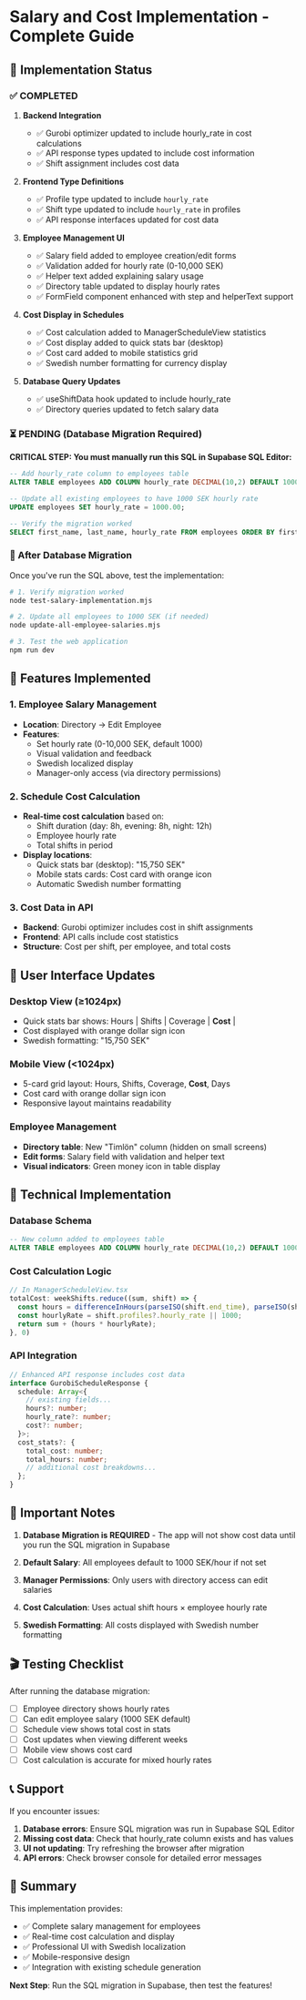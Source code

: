# Salary and Cost Implementation - Complete Guide

## 🎯 Implementation Status

### ✅ COMPLETED
1. **Backend Integration**
   - ✅ Gurobi optimizer updated to include hourly_rate in cost calculations
   - ✅ API response types updated to include cost information
   - ✅ Shift assignment includes cost data

2. **Frontend Type Definitions**
   - ✅ Profile type updated to include `hourly_rate`
   - ✅ Shift type updated to include `hourly_rate` in profiles
   - ✅ API response interfaces updated for cost data

3. **Employee Management UI**
   - ✅ Salary field added to employee creation/edit forms
   - ✅ Validation added for hourly rate (0-10,000 SEK)
   - ✅ Helper text added explaining salary usage
   - ✅ Directory table updated to display hourly rates
   - ✅ FormField component enhanced with step and helperText support

4. **Cost Display in Schedules**
   - ✅ Cost calculation added to ManagerScheduleView statistics
   - ✅ Cost display added to quick stats bar (desktop)
   - ✅ Cost card added to mobile statistics grid
   - ✅ Swedish number formatting for currency display

5. **Database Query Updates**
   - ✅ useShiftData hook updated to include hourly_rate
   - ✅ Directory queries updated to fetch salary data

### ⏳ PENDING (Database Migration Required)

**CRITICAL STEP: You must manually run this SQL in Supabase SQL Editor:**

```sql
-- Add hourly_rate column to employees table
ALTER TABLE employees ADD COLUMN hourly_rate DECIMAL(10,2) DEFAULT 1000.00;

-- Update all existing employees to have 1000 SEK hourly rate
UPDATE employees SET hourly_rate = 1000.00;

-- Verify the migration worked
SELECT first_name, last_name, hourly_rate FROM employees ORDER BY first_name;
```

### 🧪 After Database Migration

Once you've run the SQL above, test the implementation:

```bash
# 1. Verify migration worked
node test-salary-implementation.mjs

# 2. Update all employees to 1000 SEK (if needed)
node update-all-employee-salaries.mjs

# 3. Test the web application
npm run dev
```

## 🌟 Features Implemented

### 1. Employee Salary Management
- **Location**: Directory → Edit Employee
- **Features**:
  - Set hourly rate (0-10,000 SEK, default 1000)
  - Visual validation and feedback
  - Swedish localized display
  - Manager-only access (via directory permissions)

### 2. Schedule Cost Calculation
- **Real-time cost calculation** based on:
  - Shift duration (day: 8h, evening: 8h, night: 12h)
  - Employee hourly rate
  - Total shifts in period
- **Display locations**:
  - Quick stats bar (desktop): "15,750 SEK"
  - Mobile stats cards: Cost card with orange icon
  - Automatic Swedish number formatting

### 3. Cost Data in API
- **Backend**: Gurobi optimizer includes cost in shift assignments
- **Frontend**: API calls include cost statistics
- **Structure**: Cost per shift, per employee, and total costs

## 📱 User Interface Updates

### Desktop View (≥1024px)
- Quick stats bar shows: Hours | Shifts | Coverage | **Cost** | 
- Cost displayed with orange dollar sign icon
- Swedish formatting: "15,750 SEK"

### Mobile View (<1024px)
- 5-card grid layout: Hours, Shifts, Coverage, **Cost**, Days
- Cost card with orange dollar sign icon
- Responsive layout maintains readability

### Employee Management
- **Directory table**: New "Timlön" column (hidden on small screens)
- **Edit forms**: Salary field with validation and helper text
- **Visual indicators**: Green money icon in table display

## 🔧 Technical Implementation

### Database Schema
```sql
-- New column added to employees table
ALTER TABLE employees ADD COLUMN hourly_rate DECIMAL(10,2) DEFAULT 1000.00;
```

### Cost Calculation Logic
```typescript
// In ManagerScheduleView.tsx
totalCost: weekShifts.reduce((sum, shift) => {
  const hours = differenceInHours(parseISO(shift.end_time), parseISO(shift.start_time));
  const hourlyRate = shift.profiles?.hourly_rate || 1000;
  return sum + (hours * hourlyRate);
}, 0)
```

### API Integration
```typescript
// Enhanced API response includes cost data
interface GurobiScheduleResponse {
  schedule: Array<{
    // existing fields...
    hours?: number;
    hourly_rate?: number;
    cost?: number;
  }>;
  cost_stats?: {
    total_cost: number;
    total_hours: number;
    // additional cost breakdowns...
  };
}
```

## 🚨 Important Notes

1. **Database Migration is REQUIRED** - The app will not show cost data until you run the SQL migration in Supabase

2. **Default Salary**: All employees default to 1000 SEK/hour if not set

3. **Manager Permissions**: Only users with directory access can edit salaries

4. **Cost Calculation**: Uses actual shift hours × employee hourly rate

5. **Swedish Formatting**: All costs displayed with Swedish number formatting

## 🎬 Testing Checklist

After running the database migration:

- [ ] Employee directory shows hourly rates
- [ ] Can edit employee salary (1000 SEK default)
- [ ] Schedule view shows total cost in stats
- [ ] Cost updates when viewing different weeks
- [ ] Mobile view shows cost card
- [ ] Cost calculation is accurate for mixed hourly rates

## 📞 Support

If you encounter issues:

1. **Database errors**: Ensure SQL migration was run in Supabase SQL Editor
2. **Missing cost data**: Check that hourly_rate column exists and has values
3. **UI not updating**: Try refreshing the browser after migration
4. **API errors**: Check browser console for detailed error messages

## 🎉 Summary

This implementation provides:
- ✅ Complete salary management for employees
- ✅ Real-time cost calculation and display
- ✅ Professional UI with Swedish localization
- ✅ Mobile-responsive design
- ✅ Integration with existing schedule generation

**Next Step**: Run the SQL migration in Supabase, then test the features!
